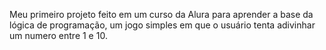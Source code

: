 Meu primeiro projeto feito em um curso da Alura para aprender a base da lógica de programação, um jogo simples em que o usuário tenta adivinhar um numero entre 1 e 10.
